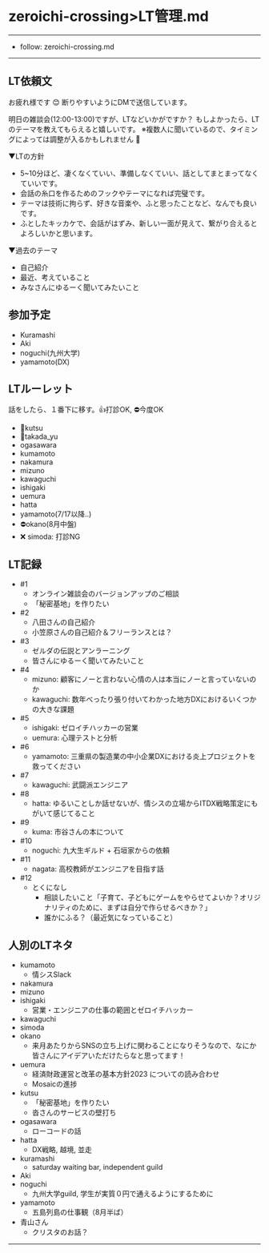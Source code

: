 # zeroichi-crossing>LT管理.md
---
- follow: zeroichi-crossing.md
---

## LT依頼文
お疲れ様です :blush: 断りやすいようにDMで送信しています。

明日の雑談会(12:00-13:00)ですが、LTなどいかがですか？
もしよかったら、LTのテーマを教えてもらえると嬉しいです。
※複数人に聞いているので、タイミングによっては調整が入るかもしれません :pray:

▼LTの方針
- 5~10分ほど、凄くなくていい、準備しなくていい、話としてまとまってなくていいです。
- 会話の糸口を作るためのフックやテーマになれば完璧です。
- テーマは技術に拘らず、好きな音楽や、ふと思ったことなど、なんでも良いです。
- ふとしたキッカケで、会話がはずみ、新しい一面が見えて、繋がり合えるとよろしいかと思います。

▼過去のテーマ
- 自己紹介
- 最近、考えていること
- みなさんにゆるーく聞いてみたいこと

## 参加予定
- Kuramashi
- Aki
- noguchi(九州大学)
- yamamoto(DX)

## LTルーレット
話をしたら、１番下に移す。👍打診OK, ⛔️今度OK
- 🤔kutsu
- 🤔takada_yu
- ogasawara
- kumamoto
- nakamura
- mizuno
- kawaguchi
- ishigaki
- uemura
- hatta
- yamamoto(7/17以降..)
- ⛔️okano(8月中盤)
- ❌ simoda: 打診NG

## LT記録
- #1
  - オンライン雑談会のバージョンアップのご相談
  - 「秘密基地」を作りたい
- #2
  - 八田さんの自己紹介
  - 小笠原さんの自己紹介＆フリーランスとは？
- #3
  - ゼルダの伝説とアンラーニング
  - 皆さんにゆるーく聞いてみたいこと
- #4
  - mizuno: 顧客にノーと言わない心情の人は本当にノーと言っていないのか
  - kawaguchi: 数年べったり張り付いてわかった地方DXにおけるいくつかの大きな課題
- #5
  - ishigaki: ゼロイチハッカーの営業
  - uemura: 心理テストと分析
- #6
  - yamamoto: 三重県の製造業の中小企業DXにおける炎上プロジェクトを救ってください
- #7
  - kawaguchi: 武闘派エンジニア
- #8
  - hatta: ゆるいことしか話せないが、情シスの立場からITDX戦略策定にもがいて感じてること
- #9
  - kuma: 市谷さんの本について
- #10
  - noguchi: 九大生ギルド + 石垣家からの依頼
- #11
  - nagata: 高校教師がエンジニアを目指す話
- #12
  - とくになし
    - 相談したいこと「子育て、子どもにゲームをやらせてよいか？オリジナリティのために、まずは自分で作らせるべきか？」
    - 誰かにふる？（最近気になっていること）


## 人別のLTネタ
- kumamoto
  - 情シスSlack
- nakamura
- mizuno
- ishigaki
  - 営業・エンジニアの仕事の範囲とゼロイチハッカー
- kawaguchi
- simoda
- okano
  - 来月あたりからSNSの立ち上げに関わることになりそうなので、なにか皆さんにアイデアいただけたらなと思ってます！
- uemura
  - 経済財政運営と改革の基本方針2023 についての読み合わせ
  - Mosaicの進捗
- kutsu
  - 「秘密基地」を作りたい
  - 沓さんのサービスの壁打ち
- ogasawara
  - ローコードの話
- hatta
  - DX戦略, 越境, 並走
- kuramashi
  - saturday waiting bar, independent guild
- Aki
- noguchi
  - 九州大学guild, 学生が実質０円で通えるようにするために
- yamamoto
  - 五島列島の仕事観（8月半ば）
- 青山さん
  - クリスタのお話？

---

